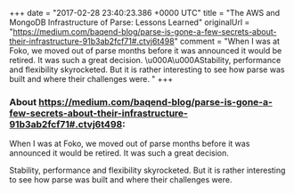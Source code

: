 +++
date = "2017-02-28 23:40:23.386 +0000 UTC"
title = "The AWS and MongoDB Infrastructure of Parse: Lessons Learned"
originalUrl = "https://medium.com/baqend-blog/parse-is-gone-a-few-secrets-about-their-infrastructure-91b3ab2fcf71#.ctvj6t498"
comment = "When  I was at Foko, we moved out of parse months before it was announced it would be retired. It was such a great decision. \u000A\u000AStability, performance and flexibility skyrocketed. But it is rather interesting to see how parse was built and where their challenges were. "
+++

### About https://medium.com/baqend-blog/parse-is-gone-a-few-secrets-about-their-infrastructure-91b3ab2fcf71#.ctvj6t498:

When  I was at Foko, we moved out of parse months before it was announced it would be retired. It was such a great decision. 

Stability, performance and flexibility skyrocketed. But it is rather interesting to see how parse was built and where their challenges were. 
